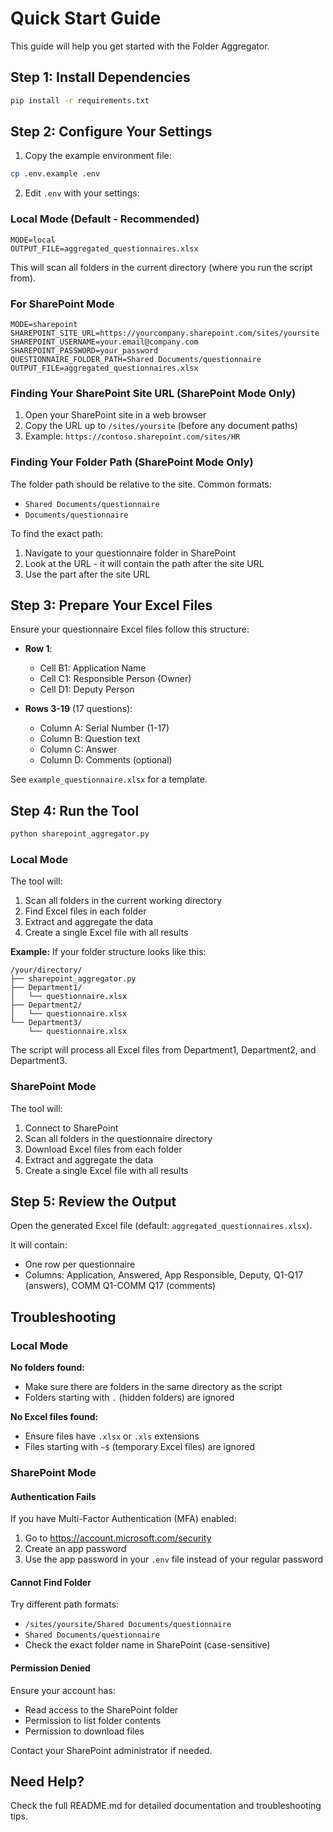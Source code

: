 # Quick Start Guide

This guide will help you get started with the Folder Aggregator.

## Step 1: Install Dependencies

```bash
pip install -r requirements.txt
```

## Step 2: Configure Your Settings

1. Copy the example environment file:
```bash
cp .env.example .env
```

2. Edit `.env` with your settings:

### Local Mode (Default - Recommended)

```env
MODE=local
OUTPUT_FILE=aggregated_questionnaires.xlsx
```

This will scan all folders in the current directory (where you run the script from).

### For SharePoint Mode

```env
MODE=sharepoint
SHAREPOINT_SITE_URL=https://yourcompany.sharepoint.com/sites/yoursite
SHAREPOINT_USERNAME=your.email@company.com
SHAREPOINT_PASSWORD=your_password
QUESTIONNAIRE_FOLDER_PATH=Shared Documents/questionnaire
OUTPUT_FILE=aggregated_questionnaires.xlsx
```

### Finding Your SharePoint Site URL (SharePoint Mode Only)

1. Open your SharePoint site in a web browser
2. Copy the URL up to `/sites/yoursite` (before any document paths)
3. Example: `https://contoso.sharepoint.com/sites/HR`

### Finding Your Folder Path (SharePoint Mode Only)

The folder path should be relative to the site. Common formats:
- `Shared Documents/questionnaire`
- `Documents/questionnaire`

To find the exact path:
1. Navigate to your questionnaire folder in SharePoint
2. Look at the URL - it will contain the path after the site URL
3. Use the part after the site URL

## Step 3: Prepare Your Excel Files

Ensure your questionnaire Excel files follow this structure:

- **Row 1**:
  - Cell B1: Application Name
  - Cell C1: Responsible Person (Owner)
  - Cell D1: Deputy Person

- **Rows 3-19** (17 questions):
  - Column A: Serial Number (1-17)
  - Column B: Question text
  - Column C: Answer
  - Column D: Comments (optional)

See `example_questionnaire.xlsx` for a template.

## Step 4: Run the Tool

```bash
python sharepoint_aggregator.py
```

### Local Mode

The tool will:
1. Scan all folders in the current working directory
2. Find Excel files in each folder
3. Extract and aggregate the data
4. Create a single Excel file with all results

**Example:**
If your folder structure looks like this:
```
/your/directory/
├── sharepoint_aggregator.py
├── Department1/
│   └── questionnaire.xlsx
├── Department2/
│   └── questionnaire.xlsx
└── Department3/
    └── questionnaire.xlsx
```

The script will process all Excel files from Department1, Department2, and Department3.

### SharePoint Mode

The tool will:
1. Connect to SharePoint
2. Scan all folders in the questionnaire directory
3. Download Excel files from each folder
4. Extract and aggregate the data
5. Create a single Excel file with all results

## Step 5: Review the Output

Open the generated Excel file (default: `aggregated_questionnaires.xlsx`).

It will contain:
- One row per questionnaire
- Columns: Application, Answered, App Responsible, Deputy, Q1-Q17 (answers), COMM Q1-COMM Q17 (comments)

## Troubleshooting

### Local Mode

**No folders found:**
- Make sure there are folders in the same directory as the script
- Folders starting with `.` (hidden folders) are ignored

**No Excel files found:**
- Ensure files have `.xlsx` or `.xls` extensions
- Files starting with `~$` (temporary Excel files) are ignored

### SharePoint Mode

#### Authentication Fails

If you have Multi-Factor Authentication (MFA) enabled:
1. Go to https://account.microsoft.com/security
2. Create an app password
3. Use the app password in your `.env` file instead of your regular password

#### Cannot Find Folder

Try different path formats:
- `/sites/yoursite/Shared Documents/questionnaire`
- `Shared Documents/questionnaire`
- Check the exact folder name in SharePoint (case-sensitive)

#### Permission Denied

Ensure your account has:
- Read access to the SharePoint folder
- Permission to list folder contents
- Permission to download files

Contact your SharePoint administrator if needed.

## Need Help?

Check the full README.md for detailed documentation and troubleshooting tips.
